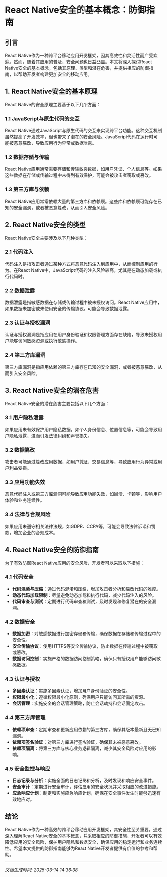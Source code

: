 # React Native安全的基本概念：防御指南

## 引言

React Native作为一种跨平台移动应用开发框架，因其高效性和灵活性而广受欢迎。然而，随着其应用的普及，安全问题也日益凸显。本文将深入探讨React Native安全的基本概念，包括其原理、类型和潜在危害，并提供相应的防御指南，以帮助开发者构建更加安全的移动应用。

## 1. React Native安全的基本原理

React Native的安全原理主要基于以下几个方面：

### 1.1 JavaScript与原生代码的交互

React Native通过JavaScript与原生代码的交互来实现跨平台功能。这种交互机制虽然提高了开发效率，但也带来了潜在的安全风险。JavaScript代码在运行时可能被恶意篡改，导致应用行为异常或数据泄露。

### 1.2 数据存储与传输

React Native应用通常需要存储和传输敏感数据，如用户凭证、个人信息等。如果这些数据在存储或传输过程中未得到有效保护，可能会被攻击者窃取或篡改。

### 1.3 第三方库与依赖

React Native应用常常依赖大量的第三方库和依赖项。这些库和依赖项可能存在已知的安全漏洞，或者被恶意篡改，从而引入安全风险。

## 2. React Native安全的类型

React Native安全主要涉及以下几种类型：

### 2.1 代码注入

代码注入是指攻击者通过某种方式将恶意代码注入到应用中，从而控制应用的行为。在React Native中，JavaScript代码的注入风险较高，尤其是在动态加载或执行代码时。

### 2.2 数据泄露

数据泄露是指敏感数据在存储或传输过程中被未授权访问。React Native应用中，如果数据未加密或未使用安全的传输协议，可能会导致数据泄露。

### 2.3 认证与授权漏洞

认证与授权漏洞是指应用在用户身份验证和权限管理方面存在缺陷，导致未授权用户能够访问敏感资源或执行敏感操作。

### 2.4 第三方库漏洞

第三方库漏洞是指应用依赖的第三方库存在已知的安全漏洞，或者被恶意篡改，从而引入安全风险。

## 3. React Native安全的潜在危害

React Native安全的潜在危害主要包括以下几个方面：

### 3.1 用户隐私泄露

如果应用未有效保护用户隐私数据，如个人身份信息、位置信息等，可能会导致用户隐私泄露，进而引发法律纠纷和声誉损失。

### 3.2 数据篡改

攻击者可能通过篡改应用数据，如用户凭证、交易信息等，导致应用行为异常或用户利益受损。

### 3.3 应用功能失效

恶意代码注入或第三方库漏洞可能导致应用功能失效，如崩溃、卡顿等，影响用户体验和业务连续性。

### 3.4 法律与合规风险

如果应用未遵守相关法律法规，如GDPR、CCPA等，可能会导致法律诉讼和罚款，增加企业的合规成本。

## 4. React Native安全的防御指南

为了有效防御React Native应用的安全风险，开发者可以采取以下措施：

### 4.1 代码安全

- **代码混淆与压缩**：通过代码混淆和压缩，增加攻击者分析和篡改代码的难度。
- **动态代码加载限制**：尽量避免动态加载和执行代码，减少代码注入的风险。
- **代码审查与测试**：定期进行代码审查和测试，及时发现和修复潜在的安全漏洞。

### 4.2 数据安全

- **数据加密**：对敏感数据进行加密存储和传输，确保数据在存储和传输过程中的安全性。
- **安全传输协议**：使用HTTPS等安全传输协议，防止数据在传输过程中被窃取或篡改。
- **数据访问控制**：实施严格的数据访问控制策略，确保只有授权用户能够访问敏感数据。

### 4.3 认证与授权

- **多因素认证**：实施多因素认证，增加用户身份验证的安全性。
- **权限最小化**：遵循权限最小化原则，确保用户只能访问其所需的资源。
- **会话管理**：实施安全的会话管理策略，防止会话劫持和会话固定攻击。

### 4.4 第三方库管理

- **依赖项审查**：定期审查和更新应用依赖的第三方库，确保其版本最新且无已知漏洞。
- **依赖项签名验证**：对第三方库进行签名验证，确保其未被恶意篡改。
- **依赖项隔离**：将第三方库与核心业务逻辑隔离，减少其安全风险对应用的影响。

### 4.5 安全监控与响应

- **日志记录与分析**：实施全面的日志记录和分析，及时发现和响应安全事件。
- **安全审计**：定期进行安全审计，评估应用的安全状况并采取相应的改进措施。
- **应急响应计划**：制定和实施应急响应计划，确保在安全事件发生时能够迅速有效地应对。

## 结论

React Native作为一种高效的跨平台移动应用开发框架，其安全性至关重要。通过深入理解React Native安全的基本概念，并采取相应的防御措施，开发者可以有效降低应用的安全风险，保护用户隐私和数据安全，确保应用的稳定运行和业务连续性。希望本文提供的防御指南能够为React Native开发者提供有价值的参考和帮助。

---

*文档生成时间: 2025-03-14 14:36:38*
